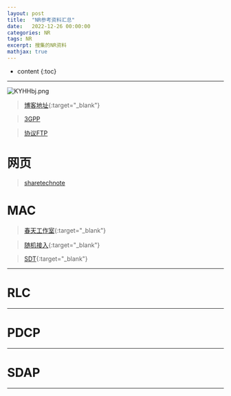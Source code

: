 ```yaml
---
layout: post
title:  "NR参考资料汇总"
date:   2022-12-26 00:00:00
categories: NR
tags: NR
excerpt: 搜集的NR资料
mathjax: true
---
```

* content
{:toc}
---

![KYHHbj.png](https://s2.ax1x.com/2019/10/23/KYHHbj.png)



> [博客地址](https://dufaxing.com){:target="_blank"}

> [3GPP](https://www.3gpp.org/)

> [协议FTP](https://www.3gpp.org/ftp/Specs/)

# 网页

> [sharetechnote](https://sharetechnote.com/)

# MAC

> [春天工作室](https://mp.weixin.qq.com/s/wfk8wEeJoJXTE-9oh_d82A){:target="_blank"}

> [随机接入](https://mp.weixin.qq.com/s?__biz=MzA3MTAxOTI0Nw==&mid=2651486959&idx=1&sn=88fe632294e999ce8eba7f359ce9a030&chksm=84cd256fb3baac79d36133dca041e5c2fcd301d2fa65bb9f4c37ce4dee471fd2c8607b5e0f61&scene=21#wechat_redirect){:target="_blank"}


> [SDT](https://mp.weixin.qq.com/s?__biz=MjM5NzM1OTA1Mw==&mid=2651163504&idx=1&sn=a77c157135806c93d036466e86c08fba&chksm=bd2a17d28a5d9ec47e5f6fa1de678b0b708d14c53151bc80eeba4bde0a8b014cee1e4ad2f7fc&scene=27){:target="_blank"}

---

# RLC



---

# PDCP



---

# SDAP



---